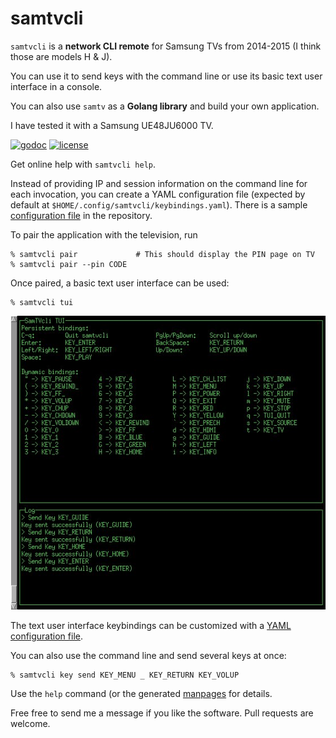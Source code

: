 # samtvcli

`samtvcli` is a **network CLI remote** for Samsung TVs from 2014-2015
(I think those are models H & J).

You can use it to send keys with the command line or use its basic text user
interface in a console.

You can also use `samtv` as a **Golang library** and build your own application.

I have tested it with a Samsung UE48JU6000 TV.

[![godoc](https://img.shields.io/badge/godoc-reference-blue.svg?style=flat)](https://godoc.org/github.com/McKael/samtv)
[![license](https://img.shields.io/badge/license-MIT-red.svg?style=flat)](https://raw.githubusercontent.com/McKael/samtv/master/LICENSE)

Get online help with `samtvcli help`.

Instead of providing IP and session information on the command line for each
invocation, you can create a YAML configuration file (expected by default at
`$HOME/.config/samtvcli/keybindings.yaml`).  There is a sample
[configuration file](samtvcli/samtvcli.yaml) in the repository.


To pair the application with the television, run
```
% samtvcli pair             # This should display the PIN page on TV
% samtvcli pair --pin CODE
```

Once paired, a basic text user interface can be used:
```
% samtvcli tui
```

![Screenshot](samtvcli/doc/samtvcli_001.jpg "Screenshot")

The text user interface keybindings can be customized with a [YAML
configuration file](samtvcli/keybindings.yaml).

You can also use the command line and send several keys at once:

```
% samtvcli key send KEY_MENU _ KEY_RETURN KEY_VOLUP
```

Use the `help` command (or the generated [manpages](samtvcli/doc/manual/)
for details.

Free free to send me a message if you like the software.
Pull requests are welcome.
